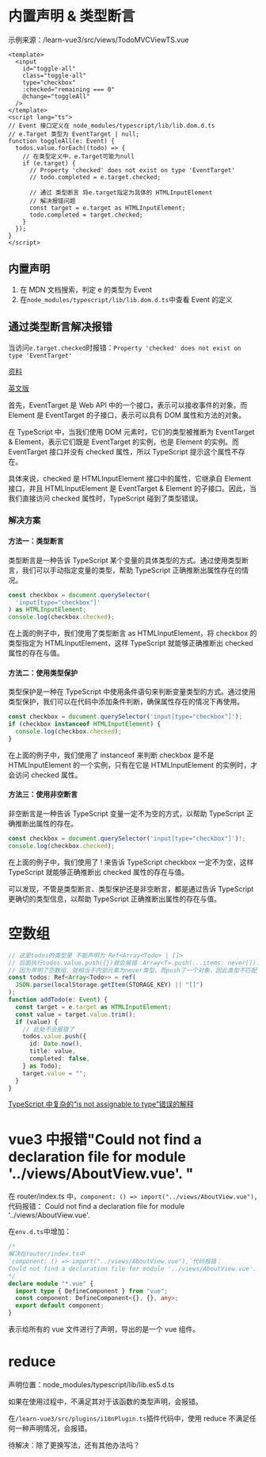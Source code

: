 # 内置声明 & 类型断言

示例来源：/learn-vue3/src/views/TodoMVCViewTS.vue

```vue
<template>
  <input
    id="toggle-all"
    class="toggle-all"
    type="checkbox"
    :checked="remaining === 0"
    @change="toggleAll"
  />
</template>
<script lang="ts">
// Event 接口定义在 node_modules/typescript/lib/lib.dom.d.ts
// e.Target 类型为 EventTarget | null;
function toggleAll(e: Event) {
  todos.value.forEach((todo) => {
    // 在类型定义中，e.Target可能为null
    if (e.target) {
      // Property 'checked' does not exist on type 'EventTarget'
      // todo.completed = e.target.checked;

      // 通过 类型断言 将e.target指定为具体的 HTMLInputElement
      // 解决报错问题
      const target = e.target as HTMLInputElement;
      todo.completed = target.checked;
    }
  });
}
</script>
```

## 内置声明

1. 在 MDN 文档搜索，判定 e 的类型为 Event
2. 在`node_modules/typescript/lib/lib.dom.d.ts`中查看 Event 的定义

## 通过类型断言解决报错

当访问`e.target.checked`时报错：`Property 'checked' does not exist on type 'EventTarget'`

[资料](https://geek-docs.com/typescript/typescript-questions/382_typescript_typescript_property_checked_does_not_exist_on_type_eventtarget_element_why_it_doesnt_exist.html)

[英文版](https://www.designcise.com/web/tutorial/how-to-fix-property-does-not-exist-on-type-eventtarget-typescript-error)

首先，EventTarget 是 Web API 中的一个接口，表示可以接收事件的对象。而 Element 是 EventTarget 的子接口，表示可以具有 DOM 属性和方法的对象。

在 TypeScript 中，当我们使用 DOM 元素时，它们的类型被推断为 EventTarget & Element，表示它们既是 EventTarget 的实例，也是 Element 的实例。而 EventTarget 接口并没有 checked 属性，所以 TypeScript 提示这个属性不存在。

具体来说，checked 是 HTMLInputElement 接口中的属性，它继承自 Element 接口，并且 HTMLInputElement 是 EventTarget & Element 的子接口。因此，当我们直接访问 checked 属性时，TypeScript 碰到了类型错误。

### 解决方案

#### 方法一：类型断言

类型断言是一种告诉 TypeScript 某个变量的具体类型的方式。通过使用类型断言，我们可以手动指定变量的类型，帮助 TypeScript 正确推断出属性存在的情况。

```ts
const checkbox = document.querySelector(
  'input[type="checkbox"]'
) as HTMLInputElement;
console.log(checkbox.checked);
```

在上面的例子中，我们使用了类型断言 as HTMLInputElement，将 checkbox 的类型指定为 HTMLInputElement，这样 TypeScript 就能够正确推断出 checked 属性的存在与值。

#### 方法二：使用类型保护

类型保护是一种在 TypeScript 中使用条件语句来判断变量类型的方式。通过使用类型保护，我们可以在代码中添加条件判断，确保属性存在的情况下再使用。

```ts
const checkbox = document.querySelector('input[type="checkbox"]');
if (checkbox instanceof HTMLInputElement) {
  console.log(checkbox.checked);
}
```

在上面的例子中，我们使用了 instanceof 来判断 checkbox 是不是 HTMLInputElement 的一个实例，只有在它是 HTMLInputElement 的实例时，才会访问 checked 属性。

#### 方法三：使用非空断言

非空断言是一种告诉 TypeScript 变量一定不为空的方式，以帮助 TypeScript 正确推断出属性的存在。

```ts
const checkbox = document.querySelector('input[type="checkbox"]')!;
console.log(checkbox.checked);
```

在上面的例子中，我们使用了 ! 来告诉 TypeScript checkbox 一定不为空，这样 TypeScript 就能够正确推断出 checked 属性的存在与值。

可以发现，不管是类型断言、类型保护还是非空断言，都是通过告诉 TypeScript 更确切的类型信息，以帮助 TypeScript 正确推断出属性的存在与值。

# 空数组

```ts
// 这里todos的类型里 不能声明为 Ref<Array<Todo> | []>
// 后面执行todos.value.push({})就会报错：Array<T>.push(...items: never[]): number
// 因为声明了空数组，就相当于内部元素为never类型，而push了一个对象，因此类型不匹配
const todos: Ref<Array<Todo>> = ref(
  JSON.parse(localStorage.getItem(STORAGE_KEY) || "[]")
);
function addTodo(e: Event) {
  const target = e.target as HTMLInputElement;
  const value = target.value.trim();
  if (value) {
    // 此处不会报错了
    todos.value.push({
      id: Date.now(),
      title: value,
      completed: false,
    } as Todo);
    target.value = "";
  }
}
```

[TypeScript 中复杂的“is not assignable to type”错误的解释](https://deepinout.com/typescript/typescript-questions/794_typescript_explanation_for_this_complicated_is_not_assignable_to_type_error_in_typescript.html)

# vue3 中报错"Could not find a declaration file for module '../views/AboutView.vue'. "

在 router/index.ts 中，`component: () => import("../views/AboutView.vue"),`代码报错：
Could not find a declaration file for module '../views/AboutView.vue'.

在`env.d.ts`中增加：

```ts
/* 
解决在router/index.ts中
`component: () => import("../views/AboutView.vue"),`代码报错：
Could not find a declaration file for module '../views/AboutView.vue'.
*/
declare module "*.vue" {
  import type { DefineComponent } from "vue";
  const component: DefineComponent<{}, {}, any>;
  export default component;
}
```

表示给所有的 vue 文件进行了声明，导出的是一个 vue 组件。

# reduce

声明位置：node_modules/typescript/lib/lib.es5.d.ts

如果在使用过程中，不满足其对于该函数的类型声明，会报错。

在`/learn-vue3/src/plugins/i18nPlugin.ts`插件代码中，使用 reduce 不满足任何一种声明情况，会报错。

待解决：除了更换写法，还有其他办法吗？

